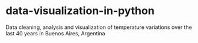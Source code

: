 # data-visualization-in-python
Data cleaning, analysis and visualization of temperature variations over the last 40 years in Buenos Aires, Argentina
